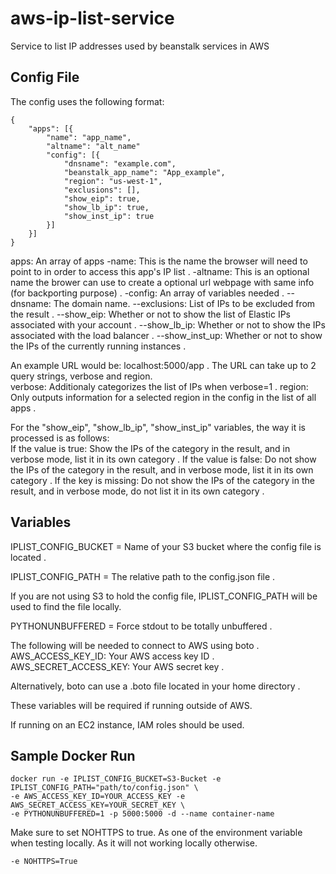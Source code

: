 # aws-ip-list-service 
Service to list IP addresses used by beanstalk services in AWS

## Config File
The config uses the following format:
````
{
    "apps": [{
        "name": "app_name",
        "altname": "alt_name"
        "config": [{
            "dnsname": "example.com",
            "beanstalk_app_name": "App_example",
            "region": "us-west-1",
            "exclusions": [],
            "show_eip": true,
            "show_lb_ip": true,
            "show_inst_ip": true
        }]
    }]
}
````

apps: An array of apps
-name: This is the name the browser will need to point to in order to access this app's IP list . 
-altname: This is an optional name the brower can use to create a optional url webpage with same info (for backporting purpose) . 
-config: An array of variables needed . 
--dnsname: The domain name. 
--exclusions: List of IPs to be excluded from the result . 
--show_eip: Whether or not to show the list of Elastic IPs associated with your account . 
--show_lb_ip: Whether or not to show the IPs associated with the load balancer . 
--show_inst_up: Whether or not to show the IPs of the currently running instances . 

An example URL would be: localhost:5000/app . 
The URL can take up to 2 query strings, verbose and region.  
verbose: Additionaly categorizes the list of IPs when verbose=1 . 
region: Only outputs information for a selected region in the config in the list of all apps . 

For the "show_eip", "show_lb_ip", "show_inst_ip" variables, the way it is processed is as follows:  
If the value is true: Show the IPs of the category in the result, and in verbose mode, list it in its own category . 
If the value is false: Do not show the IPs of the category in the result, and in verbose mode, list it in its own category . 
If the key is missing: Do not show the IPs of the category in the result, and in verbose mode, do not list it in its own category . 

## Variables

IPLIST_CONFIG_BUCKET = Name of your S3 bucket where the config file is located . 

IPLIST_CONFIG_PATH = The relative path to the config.json file . 

If you are not using S3 to hold the config file, IPLIST_CONFIG_PATH will be used to find the file locally.  

PYTHONUNBUFFERED = Force stdout to be totally unbuffered . 

The following will be needed to connect to AWS using boto . 
AWS_ACCESS_KEY_ID: Your AWS access key ID . 
AWS_SECRET_ACCESS_KEY: Your AWS secret key . 

Alternatively, boto can use a .boto file located in your home directory . 

These variables will be required if running outside of AWS.  

If running on an EC2 instance, IAM roles should be used.  

## Sample Docker Run

````
docker run -e IPLIST_CONFIG_BUCKET=S3-Bucket -e IPLIST_CONFIG_PATH="path/to/config.json" \
-e AWS_ACCESS_KEY_ID=YOUR_ACCESS_KEY -e AWS_SECRET_ACCESS_KEY=YOUR_SECRET_KEY \
-e PYTHONUNBUFFERED=1 -p 5000:5000 -d --name container-name
````

Make sure to set NOHTTPS to true. As one of the environment variable when testing locally. As it will not working locally otherwise.  
```
-e NOHTTPS=True
```

